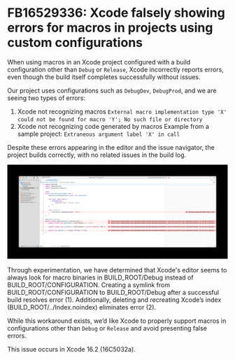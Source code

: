 # FB16529336: Xcode falsely showing errors for macros in projects using custom configurations

When using macros in an Xcode project configured with a build configuration other than `Debug` or `Release`, Xcode incorrectly reports errors, even though the build itself completes successfully without issues.

Our project uses configurations such as `DebugDev`, `DebugProd`, and we are seeing two types of errors:

1. Xcode not recognizing macros
    `External macro implementation type 'X' could not be found for macro 'Y'; No such file or directory`
2. Xcode not recognizing code generated by macros
    Example from a sample project: `Extraneous argument label 'X' in call`

Despite these errors appearing in the editor and the issue navigator, the project builds correctly, with no related issues in the build log.

![Screenshot of Xcode showing erros even when the build is successful](./Assets/Screenshot.png)

Through experimentation, we have determined that Xcode's editor seems to always look for macro binaries in BUILD_ROOT/Debug instead of BUILD_ROOT/CONFIGURATION.
Creating a symlink from BUILD_ROOT/CONFIGURATION to BUILD_ROOT/Debug after a successful build resolves error (1).
Additionally, deleting and recreating Xcode’s index (BUILD_ROOT/../Index.noindex) eliminates error (2).

While this workaround exists, we’d like Xcode to properly support macros in configurations other than `Debug` or `Release` and avoid presenting false errors.

This issue occurs in Xcode 16.2 (16C5032a).
